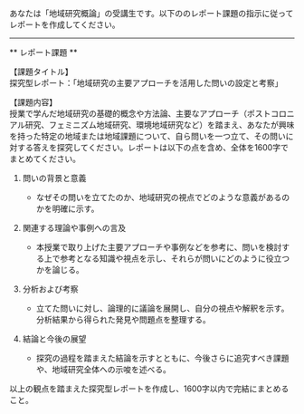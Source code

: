 あなたは「地域研究概論」の受講生です。以下ののレポート課題の指示に従ってレポートを作成してください。

---------------------------------------
** レポート課題 **

【課題タイトル】  
探究型レポート：「地域研究の主要アプローチを活用した問いの設定と考察」

【課題内容】  
授業で学んだ地域研究の基礎的概念や方法論、主要なアプローチ（ポストコロニアル研究、フェミニズム地域研究、環境地域研究など）を踏まえ、あなたが興味を持った特定の地域または地域課題について、自ら問いを一つ立て、その問いに対する答えを探究してください。レポートは以下の点を含め、全体を1600字でまとめてください。

1. 問いの背景と意義  
   - なぜその問いを立てたのか、地域研究の視点でどのような意義があるのかを明確に示す。  

2. 関連する理論や事例への言及  
   - 本授業で取り上げた主要アプローチや事例などを参考に、問いを検討する上で参考となる知識や視点を示し、それらが問いにどのように役立つかを論じる。  

3. 分析および考察  
   - 立てた問いに対し、論理的に議論を展開し、自分の視点や解釈を示す。分析結果から得られた発見や問題点を整理する。  

4. 結論と今後の展望  
   - 探究の過程を踏まえた結論を示すとともに、今後さらに追究すべき課題や、地域研究全体への示唆を述べる。  

以上の観点を踏まえた探究型レポートを作成し、1600字以内で完結にまとめること。